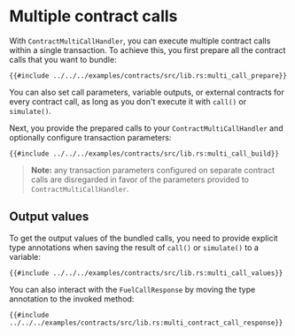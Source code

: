 # Multiple contract calls

With `ContractMultiCallHandler`, you can execute multiple contract calls within a single transaction. To achieve this, you first prepare all the contract calls that you want to bundle:

```rust,ignore
{{#include ../../../examples/contracts/src/lib.rs:multi_call_prepare}}
```

You can also set call parameters, variable outputs, or external contracts for every contract call, as long as you don't execute it with `call()` or `simulate()`.

Next, you provide the prepared calls to your `ContractMultiCallHandler` and optionally configure transaction parameters:

```rust,ignore
{{#include ../../../examples/contracts/src/lib.rs:multi_call_build}}
```

> **Note:** any transaction parameters configured on separate contract calls are disregarded in favor of the parameters provided to `ContractMultiCallHandler`.

## Output values

To get the output values of the bundled calls, you need to provide explicit type annotations when saving the result of `call()` or `simulate()` to a variable:

```rust,ignore
{{#include ../../../examples/contracts/src/lib.rs:multi_call_values}}
```

You can also interact with the `FuelCallResponse` by moving the type annotation to the invoked method:

```rust,ignore
{{#include ../../../examples/contracts/src/lib.rs:multi_contract_call_response}}
```
